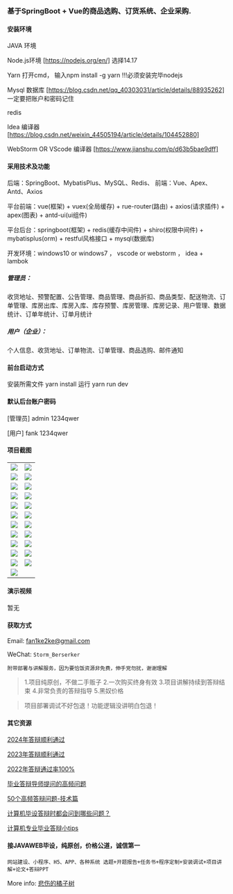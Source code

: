 ### 基于SpringBoot + Vue的商品选购、订货系统、企业采购.

#### 安装环境

JAVA 环境 

Node.js环境 [https://nodejs.org/en/] 选择14.17

Yarn 打开cmd， 输入npm install -g yarn !!!必须安装完毕nodejs

Mysql 数据库 [https://blog.csdn.net/qq_40303031/article/details/88935262] 一定要把账户和密码记住

redis

Idea 编译器 [https://blog.csdn.net/weixin_44505194/article/details/104452880]

WebStorm OR VScode 编译器 [https://www.jianshu.com/p/d63b5bae9dff]

#### 采用技术及功能

后端：SpringBoot、MybatisPlus、MySQL、Redis、
前端：Vue、Apex、Antd、Axios

平台前端：vue(框架) + vuex(全局缓存) + rue-router(路由) + axios(请求插件) + apex(图表)  + antd-ui(ui组件)

平台后台：springboot(框架) + redis(缓存中间件) + shiro(权限中间件) + mybatisplus(orm) + restful风格接口 + mysql(数据库)

开发环境：windows10 or windows7 ， vscode or webstorm ， idea + lambok

##### 管理员：
收货地址、预警配置、公告管理、商品管理、商品折扣、商品类型、配送物流、订单管理、库房出库、库房入库、库存预警、库房管理、库房记录、用户管理、数据统计、订单年统计、订单月统计

##### 用户（企业）：
个人信息、收货地址、订单物流、订单管理、商品选购、邮件通知


#### 前台启动方式
安装所需文件 yarn install 
运行 yarn run dev

#### 默认后台账户密码
[管理员]
admin
1234qwer

[用户]
fank
1234qwer
#### 项目截图

|  |  |
|---------------------|---------------------|
| ![](https://fank-bucket-oss.oss-cn-beijing.aliyuncs.com/img/1724163842940.png) | ![](https://fank-bucket-oss.oss-cn-beijing.aliyuncs.com/img/1724164056131.png) |
| ![](https://fank-bucket-oss.oss-cn-beijing.aliyuncs.com/img/1724163823376.png) | ![](https://fank-bucket-oss.oss-cn-beijing.aliyuncs.com/img/1724164024329.png) |
| ![](https://fank-bucket-oss.oss-cn-beijing.aliyuncs.com/img/1724163813056.png) | ![](https://fank-bucket-oss.oss-cn-beijing.aliyuncs.com/img/1724164012814.png) |
| ![](https://fank-bucket-oss.oss-cn-beijing.aliyuncs.com/img/1724163770938.png) | ![](https://fank-bucket-oss.oss-cn-beijing.aliyuncs.com/img/1724163997617.png) |
| ![](https://fank-bucket-oss.oss-cn-beijing.aliyuncs.com/img/1724164442822.png) | ![](https://fank-bucket-oss.oss-cn-beijing.aliyuncs.com/img/1724163964368.png) |
| ![](https://fank-bucket-oss.oss-cn-beijing.aliyuncs.com/img/1724164427269.png) | ![](https://fank-bucket-oss.oss-cn-beijing.aliyuncs.com/img/1724163941639.png) |
| ![](https://fank-bucket-oss.oss-cn-beijing.aliyuncs.com/img/1724164199384.png) | ![](https://fank-bucket-oss.oss-cn-beijing.aliyuncs.com/img/1724163915206.png) |
| ![](https://fank-bucket-oss.oss-cn-beijing.aliyuncs.com/img/1724164177340.png) | ![](https://fank-bucket-oss.oss-cn-beijing.aliyuncs.com/img/1724163904112.png) |
| ![](https://fank-bucket-oss.oss-cn-beijing.aliyuncs.com/img/1724164120157.png) | ![](https://fank-bucket-oss.oss-cn-beijing.aliyuncs.com/img/1724163889722.png) |
| ![](https://fank-bucket-oss.oss-cn-beijing.aliyuncs.com/img/1724164105989.png) | ![](https://fank-bucket-oss.oss-cn-beijing.aliyuncs.com/img/1724163873611.png) |
| ![](https://fank-bucket-oss.oss-cn-beijing.aliyuncs.com/img/1724164095248.png) | ![](https://fank-bucket-oss.oss-cn-beijing.aliyuncs.com/img/1724163854188.png) |
| ![](https://fank-bucket-oss.oss-cn-beijing.aliyuncs.com/img/1724164074310.png) |


#### 演示视频

暂无

#### 获取方式

Email: fan1ke2ke@gmail.com

WeChat: `Storm_Berserker`

`附带部署与讲解服务，因为要恰饭资源非免费，伸手党勿扰，谢谢理解`

> 1.项目纯原创，不做二手贩子 2.一次购买终身有效 3.项目讲解持续到答辩结束 4.非常负责的答辩指导 5.黑奴价格

> 项目部署调试不好包退！功能逻辑没讲明白包退！

#### 其它资源

[2024年答辩顺利通过](https://berserker287.github.io/2024/06/06/2024%E5%B9%B4%E7%AD%94%E8%BE%A9%E9%A1%BA%E5%88%A9%E9%80%9A%E8%BF%87/)

[2023年答辩顺利通过](https://berserker287.github.io/2023/06/14/2023%E5%B9%B4%E7%AD%94%E8%BE%A9%E9%A1%BA%E5%88%A9%E9%80%9A%E8%BF%87/)

[2022年答辩通过率100%](https://berserker287.github.io/2022/05/25/%E9%A1%B9%E7%9B%AE%E4%BA%A4%E6%98%93%E8%AE%B0%E5%BD%95/)

[毕业答辩导师提问的高频问题](https://berserker287.github.io/2023/06/13/%E6%AF%95%E4%B8%9A%E7%AD%94%E8%BE%A9%E5%AF%BC%E5%B8%88%E6%8F%90%E9%97%AE%E7%9A%84%E9%AB%98%E9%A2%91%E9%97%AE%E9%A2%98/)

[50个高频答辩问题-技术篇](https://berserker287.github.io/2023/06/13/50%E4%B8%AA%E9%AB%98%E9%A2%91%E7%AD%94%E8%BE%A9%E9%97%AE%E9%A2%98-%E6%8A%80%E6%9C%AF%E7%AF%87/)

[计算机毕设答辩时都会问到哪些问题？](https://www.zhihu.com/question/31020988)

[计算机专业毕业答辩小tips](https://zhuanlan.zhihu.com/p/145911029)

#### 接JAVAWEB毕设，纯原创，价格公道，诚信第一

`网站建设、小程序、H5、APP、各种系统 选题+开题报告+任务书+程序定制+安装调试+项目讲解+论文+答辩PPT`

More info: [悲伤的橘子树](https://berserker287.github.io/)
